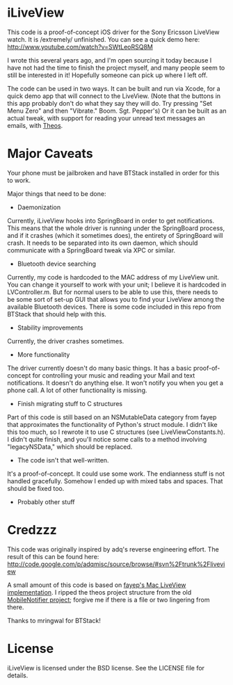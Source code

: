 iLiveView
=========

This code is a proof-of-concept iOS driver for the Sony Ericsson LiveView watch. It is /extremely/ unfinished. You can see a quick demo here: http://www.youtube.com/watch?v=SWtLeoRSQ8M

I wrote this several years ago, and I'm open sourcing it today because I have not had the time to finish the project myself, and many people seem to still be interested in it! Hopefully someone can pick up where I left off.

The code can be used in two ways. It can be built and run via Xcode, for a quick demo app that will connect to the LiveView. (Note that the buttons in this app probably don't do what they say they will do. Try pressing "Set Menu Zero" and then "Vibrate." Boom. Sgt. Pepper's) Or it can be built as an actual tweak, with support for reading your unread text messages an emails, with [Theos](https://github.com/DHowett/theos).

Major Caveats
=========

Your phone must be jailbroken and have BTStack installed in order for this to work.

Major things that need to be done:
- Daemonization

Currently, iLiveView hooks into SpringBoard in order to get notifications. This means that the whole driver is running under the SpringBoard process, and if it crashes (which it sometimes does), the entirety of SpringBoard will crash. It needs to be separated into its own daemon, which should communicate with a SpringBoard tweak via XPC or similar.
- Bluetooth device searching

Currently, my code is hardcoded to the MAC address of my LiveView unit. You can change it yourself to work with your unit; I believe it is hardcoded in LVController.m. But for normal users to be able to use this, there needs to be some sort of set-up GUI that allows you to find your LiveView among the available Bluetooth devices. There is some code included in this repo from BTStack that should help with this.
- Stability improvements

Currently, the driver crashes sometimes.
- More functionality

The driver currently doesn't do many basic things. It has a basic proof-of-concept for controlling your music and reading your Mail and text notifications. It doesn't do anything else. It won't notify you when you get a phone call. A lot of other functionality is missing.
- Finish migrating stuff to C structures

Part of this code is still based on an NSMutableData category from fayep that approximates the functionality of Python's struct module. I didn't like this too much, so I rewrote it to use C structures (see LiveViewConstants.h). I didn't quite finish, and you'll notice some calls to a method involving "legacyNSData," which should be replaced.
- The code isn't that well-written.

It's a proof-of-concept. It could use some work. The endianness stuff is not handled gracefully. Somehow I ended up with mixed  tabs and spaces. That should be fixed too.
- Probably other stuff

Credzzz
=========

This code was originally inspired by adq's reverse engineering effort. The result of this can be found here: http://code.google.com/p/adqmisc/source/browse/#svn%2Ftrunk%2Fliveview

A small amount of this code is based on [fayep's Mac LiveView implementation](https://github.com/fayep/GrowLView). I ripped the theos project structure from the old [MobileNotifier project](https://github.com/peterhajas/MobileNotifier); forgive me if there is a file or two lingering from there.

Thanks to mringwal for BTStack!

License
=========

iLiveView is licensed under the BSD license. See the LICENSE file for details.

